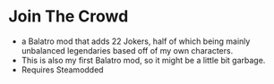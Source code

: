 # Join The Crowd
- a Balatro mod that adds 22 Jokers, half of which being mainly unbalanced legendaries based off of my own characters.
- This is also my first Balatro mod, so it might be a little bit garbage.
- Requires Steamodded
